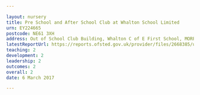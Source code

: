 ```yaml
---

layout: nursery
title: Pre School and After School Club at Whalton School Limited
urn: EY224665
postcode: NE61 3XH
address: Out of School Club Building, Whalton C of E First School, MORPETH, Northumberland, NE61 3XH
latestReportUrl: https://reports.ofsted.gov.uk/provider/files/2668385/urn/EY224665.pdf
teaching: 2
development: 2
leadership: 2
outcomes: 2
overall: 2
date: 6 March 2017

---
```

